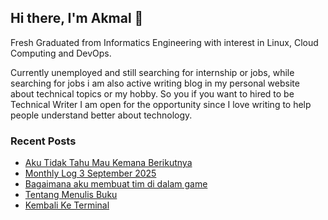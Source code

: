 ## Hi there, I'm Akmal 👋

Fresh Graduated from Informatics Engineering with interest in Linux, Cloud Computing and DevOps.

Currently unemployed and still searching for internship or jobs, while searching for jobs i am also active writing blog in my personal website about technical topics or my hobby. So you if you want to hired to be Technical Writer I am open for the opportunity since I love writing to help people understand better about technology.

### Recent Posts
<!-- BLOG-POST-LIST:START -->
- [Aku Tidak Tahu Mau Kemana Berikutnya](https://akmal-maulana.my.id/blog/2025/10/08/aku-tidak-tahu-mau-kemana-berikutnya.html)
- [Monthly Log 3 September 2025](https://akmal-maulana.my.id/logs/2025/10/03/Monthly-Log-3-September-2025.html)
- [Bagaimana aku membuat tim di dalam game](https://akmal-maulana.my.id/blog/2025/09/25/bagaimana-aku-membuat-tim-di-dalam-game.html)
- [Tentang Menulis Buku](https://akmal-maulana.my.id/blog/2025/09/17/Tentang-Menulis-Buku.html)
- [Kembali Ke Terminal](https://akmal-maulana.my.id/blog/2025/09/02/Kembali-ke-Terminal.html)
<!-- BLOG-POST-LIST:END -->



